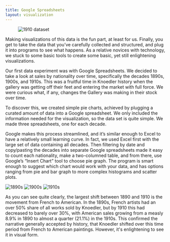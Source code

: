 ```yaml
---
title: Google Spreadsheets
layout: visualization
---
```

<figure class= ".inline-figure">
  <img src="http://i.imgur.com/pn5gCGX.png?1" title="1910 dataset" alt="1910 dataset"> 
</figure>

Making visualizations of this data is the fun part, at least for us. Finally, you get to take the data that you’ve carefully collected and structured, and plug it into programs to see what happens. As a relative novices with technology, we stuck to some basic tools to create some basic, yet still enlightening visualizations.

Our first data experiment was with Google Spreadsheets. We decided to take a look at sales by nationality over time, specifically the decades 1890s, 1900s, and 1910s. This was a fruitful time in Knoedler history when the gallery was getting off their feet and entering the market with full force. We were curious what, if any, changes the Gallery was making in their stock over time.

To discover this, we created simple pie charts, achieved by plugging a curated amount of data into a Google spreadsheet. We only included the information needed for the visualization, so the data set is quite simple. We made three spreadsheets, one for each decade.

Google makes this process streamlined, and it’s similar enough to Excel to have a relatively small learning curve. In fact, we used Excel first with the large set of data containing all decades. Then filtering by date and copy/pasting the decades into separate Google spreadsheets made it easy to count each nationality, make a two-columned table, and from there, use Google’s “Insert Chart” tool to choose pie graph. The program is smart enough to suggest which chart would work with your data, and has options ranging from pie and bar graph to more complex histograms and scatter plots.


![1890s](http://i.imgur.com/SVWjtBY.png?1 "1890s")
![1900s](http://i.imgur.com/Pn04dSr.png?1 "1900s")
![1910s](http://i.imgur.com/ggufpbx.png?1 "1910s")

As you can see quite clearly, the largest shift between 1890 and 1910 is the movement from French to American. In the 1890s, French artists had an over 50% share of all works sold by Knoedler, but by 1910 this had decreased to barely over 30%, with American sales growing from a measly 8.9% in 1890 to almost a quarter (21.1%) in the 1910s. This confirmed the narrative generally accepted by history, that Knoedler shifted over this time period from French to American paintings. However, it's enlightening to see it in visual form.